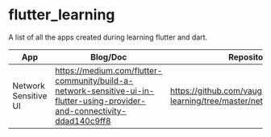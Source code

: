 # flutter_learning

A list of all the apps created during learning flutter and dart.

| App  | Blog/Doc | Repository |
| ------------- | ------------- | ------------- |
| Network Sensitive UI  | <https://medium.com/flutter-community/build-a-network-sensitive-ui-in-flutter-using-provider-and-connectivity-ddad140c9ff8>  | <https://github.com/vaughan189/flutter-learning/tree/master/network_sensitive_ui> |
